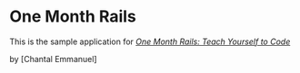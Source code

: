 # One Month Rails

This is the sample application for 
[*One Month Rails: Teach Yourself to Code*](http://onemonthrails.com)

by [Chantal Emmanuel]